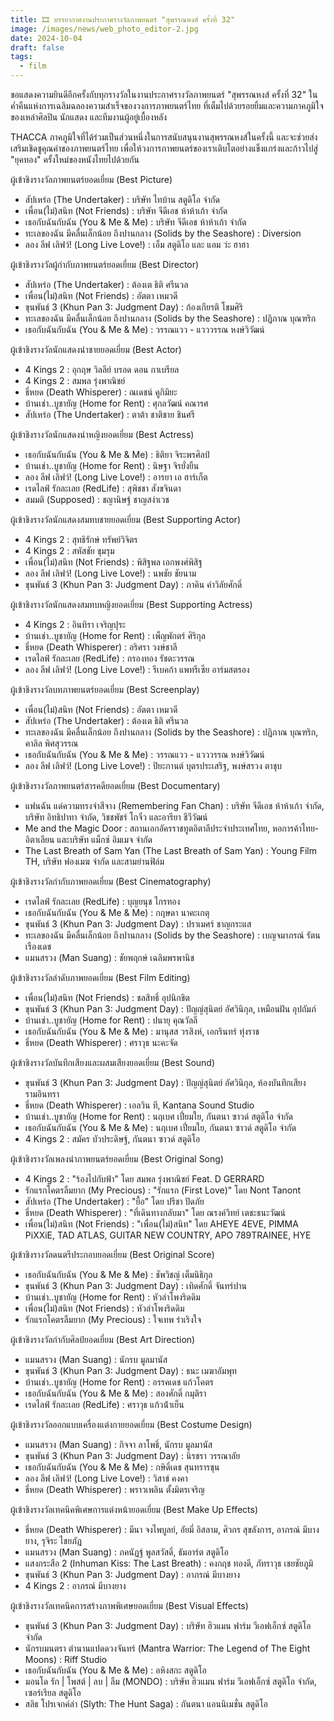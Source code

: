 ```yaml
---
title: 🎞️ บรรยากาศงานประกาศรางวัลภาพยนตร์ "สุพรรณหงส์ ครั้งที่ 32"
image: /images/news/web_photo_editor-2.jpg
date: 2024-10-04
draft: false
tags:
  - film
---
```

ขอแสดงความยินดีอีกครั้งกับทุกรางวัลในงานประกาศรางวัลภาพยนตร์ "สุพรรณหงส์ ครั้งที่ 32" ในค่ำคืนแห่งการเฉลิมฉลองความสำเร็จของวงการภาพยนตร์ไทย ที่เต็มไปด้วยรอยยิ้มและความภาคภูมิใจของเหล่าศิลปิน นักแสดง และทีมงานผู้อยู่เบื้องหลัง



THACCA ภาคภูมิใจที่ได้ร่วมเป็นส่วนหนึ่งในการสนับสนุนงานสุพรรณหงส์ในครั้งนี้ และจะช่วยส่งเสริมเชิดชูคุณค่าของภาพยนตร์ไทย เพื่อให้วงการภาพยนตร์ของเราเติบโตอย่างแข็งแกร่งและก้าวไปสู่ "ยุคทอง" ครั้งใหม่ของหนังไทยไปด้วยกัน



ผู้เข้าชิงรางวัลภาพยนตร์ยอดเยี่ยม (Best Picture)

* สัปเหร่อ (The Undertaker) : บริษัท ไทบ้าน สตูดิโอ จำกัด
* เพื่อน(ไม่)สนิท (Not Friends) : บริษัท จีดีเอช ห้าห้าเก้า จำกัด
* เธอกับฉันกับฉัน (You & Me & Me) : บริษัท จีดีเอช ห้าห้าเก้า จำกัด
* ทะเลของฉัน มีคลื่นเล็กน้อย ถึงปานกลาง (Solids by the Seashore) : Diversion
* ลอง ลีฟ เลิฟว์! (Long Live Love!) : เอ็ม สตูดิโอ และ แอม ว่ะ ฮาฮา

ผู้เข้าชิงรางวัลผู้กำกับภาพยนตร์ยอดเยี่ยม (Best Director)

* สัปเหร่อ (The Undertaker) : ต้องเต ธิติ ศรีนวล
* เพื่อน(ไม่)สนิท (Not Friends) : อัตตา เหมวดี
* ขุนพันธ์ 3 (Khun Pan 3: Judgment Day) : ก้องเกียรติ โขมศิริ
* ทะเลของฉัน มีคลื่นเล็กน้อย ถึงปานกลาง (Solids by the Seashore) : ปฏิภาณ บุณฑริก
* เธอกับฉันกับฉัน (You & Me & Me) : วรรณแวว - แวววรรณ หงษ์วิวัฒน์

ผู้เข้าชิงรางวัลนักแสดงนำชายยอดเยี่ยม (Best Actor)

* 4 Kings 2 : อุกฤษ วิลลีย์ บรอด ดอน กาเบรียล
* 4 Kings 2 : สมพล รุ่งพาณิชย์
* ธี่หยด (Death Whisperer) : ณเดชน์ คูกิมิยะ
* บ้านเช่า..บูชายัญ (Home for Rent) : ศุกลวัฒน์ คณารศ
* สัปเหร่อ (The Undertaker) : ตาต้า ชาติชาย ชินศรี

ผู้เข้าชิงรางวัลนักแสดงนำหญิงยอดเยี่ยม (Best Actress)

* เธอกับฉันกับฉัน (You & Me & Me) : ธิติยา จิระพรศิลป์
* บ้านเช่า..บูชายัญ (Home for Rent) : นิษฐา จิรยั่งยืน
* ลอง ลีฟ เลิฟว์! (Long Live Love!) : อารยา เอ ฮาร์เก็ต
* เรดไลฟ์ รักละเลย (RedLife) : สุพิชชา สังขจินดา
* สมมติ (Supposed) : ชญานิษฐ์ ชาญสง่าเวช

ผู้เข้าชิงรางวัลนักแสดงสมทบชายยอดเยี่ยม (Best Supporting Actor)

* 4 Kings 2 : สุทธิรักษ์ ทรัพย์วิจิตร
* 4 Kings 2 : สหัสชัย ชุมรุม
* เพื่อน(ไม่)สนิท (Not Friends) : พิสิฐพล เอกพงศ์พิสิฐ
* ลอง ลีฟ เลิฟว์! (Long Live Love!) : นพชัย ชัยนาม
* ขุนพันธ์ 3 (Khun Pan 3: Judgment Day) : ภาคิน คำวิลัยศักดิ์

ผู้เข้าชิงรางวัลนักแสดงสมทบหญิงยอดเยี่ยม (Best Supporting Actress)

* 4 Kings 2 : อินทิรา เจริญปุระ
* บ้านเช่า..บูชายัญ (Home for Rent) : เพ็ญพักตร์ ศิริกุล
* ธี่หยด (Death Whisperer) : อริศรา วงษ์ชาลี
* เรดไลฟ์ รักละเลย (RedLife) : กรองทอง รัชตะวรรณ
* ลอง ลีฟ เลิฟว์! (Long Live Love!) : รีเบคก้า แพทรีเซีย อาร์มสตรอง

ผู้เข้าชิงรางวัลบทภาพยนตร์ยอดเยี่ยม (Best Screenplay)

* เพื่อน(ไม่)สนิท (Not Friends) : อัตตา เหมวดี
* สัปเหร่อ (The Undertaker) : ต้องเต ธิติ ศรีนวล
* ทะเลของฉัน มีคลื่นเล็กน้อย ถึงปานกลาง (Solids by the Seashore) : ปฏิภาณ บุณฑริก, คาลิล พิศสุวรรณ
* เธอกับฉันกับฉัน (You & Me & Me) : วรรณแวว - แวววรรณ หงษ์วิวัฒน์
* ลอง ลีฟ เลิฟว์! (Long Live Love!) : ปิยะกานต์ บุตรประเสริฐ, พงษ์สรวง ตาชุบ

ผู้เข้าชิงรางวัลภาพยนตร์สารคดียอดเยี่ยม (Best Documentary)

* แฟนฉัน แด่ความทรงจำสีจาง (Remembering Fan Chan) : บริษัท จีดีเอช ห้าห้าเก้า จำกัด, บริษัท อิทธิปาทา จำกัด, วิชชพัชร์ โกจิ๋ว และอารียา ชีวีวัฒน์
* Me and the Magic Door : สถานเอกอัครราชทูตอิตาลีประจำประเทศไทย, หอการค้าไทย-อิตาเลียน และบริษัท แม็กซ์ อิมเมจ จำกัด
* The Last Breath of Sam Yan (The Last Breath of Sam Yan) : Young Film TH, บริษัท ฟองเมฆ จำกัด และสามย่านฟิล์ม

ผู้เข้าชิงรางวัลกำกับภาพยอดเยี่ยม (Best Cinematography)

* เรดไลฟ์ รักละเลย (RedLife) : บุญยนุช ไกรทอง
* เธอกับฉันกับฉัน (You & Me & Me) : กฤษดา นาคะเกตุ
* ขุนพันธ์ 3 (Khun Pan 3: Judgment Day) : ปราเมศร์ ชาญกระแส
* ทะเลของฉัน มีคลื่นเล็กน้อย ถึงปานกลาง (Solids by the Seashore) : เบญจมาภรณ์ รัตนเรืองเดช
* แมนสรวง (Man Suang) : ชัยพฤกษ์ เฉลิมพรพานิช

ผู้เข้าชิงรางวัลลำดับภาพยอดเยี่ยม (Best Film Editing)

* เพื่อน(ไม่)สนิท (Not Friends) : ชลสิทธิ์ อุปนิกขิต
* ขุนพันธ์ 3 (Khun Pan 3: Judgment Day) : ปัญญ์สุนิตย์ อัศวินิกุล, เหมือนฝัน อุปถัมภ์
* บ้านเช่า..บูชายัญ (Home for Rent) : ปนายุ คุณวัลลี
* เธอกับฉันกับฉัน (You & Me & Me) : มานุสส วรสิงห์, เอกรินทร์ ทุ่งราช
* ธี่หยด (Death Whisperer) : ศราวุธ นะคะจัด

ผู้เข้าชิงรางวัลบันทึกเสียงและผสมเสียงยอดเยี่ยม (Best Sound)

* ขุนพันธ์ 3 (Khun Pan 3: Judgment Day) : ปัญญ์สุนิตย์ อัศวินิกุล, ห้องบันทึกเสียงรามอินทรา
* ธี่หยด (Death Whisperer) : เอลวิน ที, Kantana Sound Studio
* บ้านเช่า..บูชายัญ (Home for Rent) : นฤเบศ เปี่ยมใย, กันตนา ซาวด์ สตูดิโอ จำกัด
* เธอกับฉันกับฉัน (You & Me & Me) : นฤเบศ เปี่ยมใย, กันตนา ซาวด์ สตูดิโอ จำกัด
* 4 Kings 2 : สมัคร บัวประดิษฐ์, กันตนา ซาวด์ สตูดิโอ

ผู้เข้าชิงรางวัลเพลงนำภาพยนตร์ยอดเยี่ยม (Best Original Song)

* 4 Kings 2 : "ร้องไปกับฟ้า" โดย สมพล รุ่งพาณิชย์ Feat. D GERRARD
* รักแรกโคตรลืมยาก (My Precious) : "รักแรก (First Love)" โดย Nont Tanont
* สัปเหร่อ (The Undertaker) : "ยื้อ" โดย ปรีชา ปัดภัย
* ธี่หยด (Death Whisperer) : "ที่เดินทางกลับมา" โดย ณรงค์วิทย์ เตชะธนะวัฒน์
* เพื่อน(ไม่)สนิท (Not Friends) : "เพื่อน(ไม่)สนิท" โดย AHEYE 4EVE, PIMMA PiXXiE, TAD ATLAS, GUITAR NEW COUNTRY, APO 789TRAINEE, HYE

ผู้เข้าชิงรางวัลดนตรีประกอบยอดเยี่ยม (Best Original Score)

* เธอกับฉันกับฉัน (You & Me & Me) : ชัพวิชญ์ เต็มนิธิกุล
* ขุนพันธ์ 3 (Khun Pan 3: Judgment Day) : เทิดศักดิ์ จันทร์ปาน
* บ้านเช่า..บูชายัญ (Home for Rent) : หัวลำโพงริดดิม
* เพื่อน(ไม่)สนิท (Not Friends) : หัวลำโพงริดดิม
* รักแรกโคตรลืมยาก (My Precious) : ใจเทพ ร่าเริงใจ

ผู้เข้าชิงรางวัลกำกับศิลป์ยอดเยี่ยม (Best Art Direction)

* แมนสรวง (Man Suang) : นักรบ มูลมานัส
* ขุนพันธ์ 3 (Khun Pan 3: Judgment Day) : ธนะ เมฆาอัมพุท
* บ้านเช่า..บูชายัญ (Home for Rent) : อรรคเดช แก้วโคตร
* เธอกับฉันกับฉัน (You & Me & Me) : สองศักดิ์ กมุติรา
* เรดไลฟ์ รักละเลย (RedLife) : ศราวุธ แก้วน้ําเย็น

ผู้เข้าชิงรางวัลออกแบบเครื่องแต่งกายยอดเยี่ยม (Best Costume Design)

* แมนสรวง (Man Suang) : กิจจา ลาโพธิ์, นักรบ มูลมานัส
* ขุนพันธ์ 3 (Khun Pan 3: Judgment Day) : นิรชรา วรรณาลัย
* เธอกับฉันกับฉัน (You & Me & Me) : กษิดิ์เดช สุนทรารชุน
* ลอง ลีฟ เลิฟว์! (Long Live Love!) : วิสาข์ คงคา
* ธี่หยด (Death Whisperer) : พราวเพลิน ตั้งมิตรเจริญ

ผู้เข้าชิงรางวัลเทคนิคพิเศษการแต่งหน้ายอดเยี่ยม (Best Make Up Effects)

* ธี่หยด (Death Whisperer) : มีนา จงไพบูลย์, อัยมี่ อิสลาม, ศิวกร สุขลังการ, อาภรณ์  มีบางยาง, รุจิระ ไชยภัฏ
* แมนสรวง (Man Suang) : ภคนัฏฐ์ พูลสวัสดิ์, ธัมอาร์ต สตูดิโอ
* แสงกระสือ 2 (Inhuman Kiss: The Last Breath) : คงกฤช ทองดี, ภัทราวุธ เชยชัยภูมิ
* ขุนพันธ์ 3 (Khun Pan 3: Judgment Day) : อาภรณ์ มีบางยาง
* 4 Kings 2 : อาภรณ์ มีบางยาง

ผู้เข้าชิงรางวัลเทคนิคการสร้างภาพพิเศษยอดเยี่ยม (Best Visual Effects)

* ขุนพันธ์ 3 (Khun Pan 3: Judgment Day) : บริษัท ฮิวแมน ฟาร์ม วีเอฟเอ็กซ์ สตูดิโอ จำกัด
* นักรบมนตรา ตำนานแปดดวงจันทร์ (Mantra Warrior: The Legend of The Eight Moons) : Riff Studio
* เธอกับฉันกับฉัน (You & Me & Me) : อหิงสกะ สตูดิโอ
* มอนโด รัก | โพสต์ | ลบ | ลืม (MONDO) : บริษัท ฮิวแมน ฟาร์ม วีเอฟเอ็กซ์ สตูดิโอ จำกัด, เซอร์เรียล สตูดิโอ
* สลิธ โปรเจกค์ล่า (Slyth: The Hunt Saga) : กันตนา แอนนิเมชั่น สตูดิโอ

